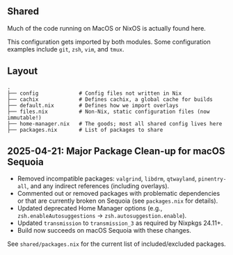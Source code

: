## Shared
Much of the code running on MacOS or NixOS is actually found here.

This configuration gets imported by both modules. Some configuration examples include `git`, `zsh`, `vim`, and `tmux`.

## Layout
```
.
├── config             # Config files not written in Nix
├── cachix             # Defines cachix, a global cache for builds
├── default.nix        # Defines how we import overlays 
├── files.nix          # Non-Nix, static configuration files (now immutable!)
├── home-manager.nix   # The goods; most all shared config lives here
├── packages.nix       # List of packages to share

```

## 2025-04-21: Major Package Clean-up for macOS Sequoia
- Removed incompatible packages: `valgrind`, `libdrm`, `qtwayland`, `pinentry-all`, and any indirect references (including overlays).
- Commented out or removed packages with problematic dependencies or that are currently broken on Sequoia (see `packages.nix` for details).
- Updated deprecated Home Manager options (e.g., `zsh.enableAutosuggestions` → `zsh.autosuggestion.enable`).
- Updated `transmission` to `transmission_3` as required by Nixpkgs 24.11+.
- Build now succeeds on macOS Sequoia with these changes.

See `shared/packages.nix` for the current list of included/excluded packages.
